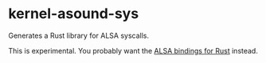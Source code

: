 # kernel-asound-sys

Generates a Rust library for ALSA syscalls.

This is experimental. You probably want the [ALSA bindings for Rust](https://crates.io/crates/alsa) instead.

